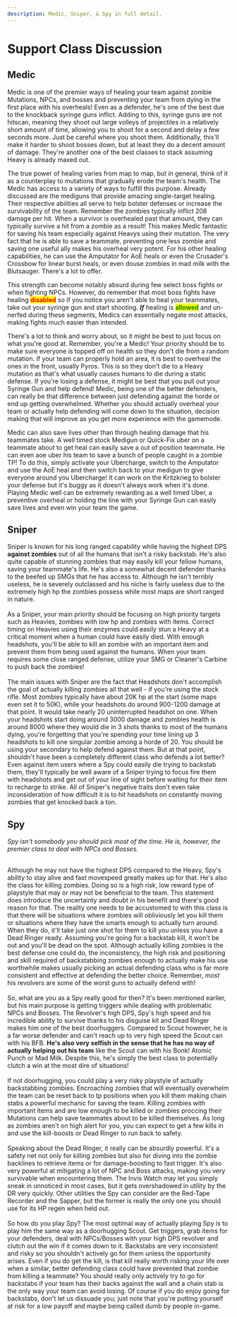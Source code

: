 ```yaml
---
description: Medic, Sniper, & Spy in full detail.
---
```


# Support Class Discussion

## Medic

Medic is one of the premier ways of healing your team against zombie Mutations, NPCs, and bosses and preventing your team from dying in the first place with his overheals! Even as a defender, he's one of the best due to the knockback syringe guns inflict. Adding to this, syringe guns are not hitscan, meaning they shoot out large volleys of projectiles in a relatively short amount of time, allowing you to shoot for a second and delay a few seconds more. Just be careful where you shoot them. Additionally, this'll make it harder to shoot bosses down, but at least they do a decent amount of damage. They're another one of the best classes to stack assuming Heavy is already maxed out.

The true power of healing varies from map to map, but in general, think of it as a counterplay to mutations that gradually erode the team's health. The Medic has access to a variety of ways to fulfill this purpose. Already discussed are the mediguns that provide amazing single-target healing. Their respective abilities all serve to help bolster defenses or increase the survivability of the team. Remember the zombies typically inflict 208 damage per hit. When a survivor is overhealed past that amount, they can typically survive a hit from a zombie as a result! This makes Medic fantastic for saving his team especially against Heavys using their mutation. The very fact that he is able to save a teammate, preventing one less zombie and saving one useful ally makes his overheal very potent. For his other healing capabilities, he can use the Amputator for AoE heals or even the Crusader's Crossbow for linear burst heals, or even douse zombies in mad milk with the Blutsauger. There's a lot to offer.

This strength can become notably absurd during few select boss fights or when fighting NPCs. However, do remember that most boss fights have healing <mark style="color:red;">**disabled**</mark> so if you notice you aren't able to heal your teammates, take out your syringe gun and start shooting. _**If**_ healing is <mark style="color:green;">**allowed**</mark> and un-nerfed during these segments, Medics can essentially negate most attacks, making fights much easier than intended.

There's a lot to think and worry about, so it might be best to just focus on what you're good at. Remember, you're a Medic! Your priority should be to make sure everyone is topped off on health so they don't die from a random mutation. If your team can properly hold an area, it is best to overheal the ones in the front, usually Pyros. This is so they don't die to a Heavy mutation as that's what usually causes humans to die during a static defense. If you're losing a defense, it might be best that you pull out your Syringe Gun and help defend! Medic, being one of the better defenders, can really be that difference between just defending against the horde or end up getting overwhelmed. Whether you should actually overheal your team or actually help defending will come down to the situation, decision making that will improve as you get more experience with the gamemode.

Medic can also save lives other than through healing damage that his teammates take. A well timed stock Medigun or Quick-Fix uber on a teammate about to get heal can easily save a out of position teammate. He can even aoe uber his team to save a bunch of people caught in a zombie TP! To do this, simply activate your Ubercharge, switch to the Amputator and use the AoE heal and then switch back to your medigun to give everyone around you Ubercharge! It can work on the Kritzkrieg to bolster your defense but it's buggy as it doesn't always work when it's done. Playing Medic well can be extremely rewarding as a well timed Uber, a preventive overheal or holding the line with your Syringe Gun can easily save lives and even win your team the game.

## Sniper

Sniper is known for his long ranged capability while having the highest DPS **against zombies** out of all the humans that isn't a risky backstab. He's also quite capable of stunning zombies that may easily kill your fellow humans, saving your teammate's life. He's also a somewhat decent defender thanks to the beefed up SMGs that he has access to. Although he isn't terribly useless, he is severely outclassed and his niche is fairly useless due to the extremely high hp the zombies possess while most maps are short ranged in nature.\
\
As a Sniper, your main priority should be focusing on high priority targets such as Heavies, zombies with low hp and zombies with items. Correct timing on Heavies using their enzymes could easily stun a Heavy at a critical moment when a human could have easily died. With enough headshots, you'll be able to kill an zombie with an important item and prevent them from being used against the humans. When your team requires some close ranged defense, utilize your SMG or Cleaner's Carbine to push back the zombies!\
\
The main issues with Sniper are the fact that Headshots don't accomplish the goal of actually killing zombies all that well - if you're using the stock rifle. Most zombies typically have about 20K hp at the start (some maps even set it to 50K), while your headshots do around 900-1200 damage at that point. It would take nearly 20 uninterrupted headshot on one. When your headshots start doing around 3000 damage and zombies health is around 8000 where they would die in 3 shots thanks to most of the humans dying, you're forgetting that you're spending your time lining up 3 headshots to kill one singular zombie among a horde of 20. You should be using your secondary to help defend against them. But at that point, shouldn't have been a completely different class who defends a lot better? Even against item users where a Spy could easily die trying to backstab them, they'll typically be well aware of a Sniper trying to focus fire them with headshots and get out of your line of sight before waiting for their item to recharge to strike. All of Sniper's negative traits don't even take inconsideration of how difficult it is to hit headshots on constantly moving zombies that get knocked back a ton.

## Spy

_Spy isn't somebody you should pick most of the time. He is, however, the premier class to deal with NPCs and Bosses._

\
Although he may not have the highest DPS compared to the Heavy, Spy's ability to stay alive and fast movespeed greatly makes up for that. He's also the class for killing zombies. Doing so is a high risk, low reward type of playstyle that may or may not be beneficial to the team. This statement does introduce the uncertainty and doubt in his benefit and there's good reason for that. The reality one needs to be accustomed to with this class is that there will be situations where zombies will obliviously let you kill them or situations where they have the smarts enough to actually turn around. When they do, it'll take just one shot for them to kill you unless you have a Dead Ringer ready. Assuming you're going for a backstab kill, it won't be out and you'll be dead on the spot. Although actually killing zombies is the best defense one could do, the inconsistency, the high risk and positioning and skill required of backstabbing zombies enough to actually make his use worthwhile makes usually picking an actual defending class who is far more consistent and effective at defending the better choice. Remember, _most_ his revolvers are some of the worst guns to actually defend with!\
\
So, what are you as a Spy really good for then? It's been mentioned earlier, but his main purpose is getting triggers while dealing with problematic NPCs and Bosses. The Revolver's high DPS, Spy's high speed and his incredible ability to survive thanks to his disguise kit and Dead Ringer makes him one of the best doorhuggers. Compared to Scout however, he is a far worse defender and can't reach up to very high speed the Scout can with his BFB. **He's also very selfish in the sense that he has no way of actually helping out his team** like the Scout can with his Bonk! Atomic Punch or Mad Milk. Despite this, he's simply the best class to potentially clutch a win at the most dire of situations!\
\
If not doorhugging, you could play a very risky playstyle of actually backstabbing zombies. Encroaching zombies that will eventually overwhelm the team can be reset back to tp positions when you kill them making chain stabs a powerful mechanic for saving the team. Killing zombies with important items and are low enough to be killed or zombies proccing their Mutations can help save teammates about to be killed themselves. As long as zombies aren't on high alert for you, you can expect to get a few kills in and use the kill-boosts or Dead Ringer to run back to safety.\
\
Speaking about the Dead Ringer, it really can be absurdly powerful. It's a safety net not only for killing zombies but also for diving into the zombie backlines to retrieve items or for damage-boosting to fast trigger. It's also very powerful at mitigating a lot of NPC and Boss attacks, making you very survivable when encountering them. The Invis Watch may let you simply sneak in unnoticed in most cases, but it gets overshadowed in utility by the DR very quickly. Other utilities the Spy can consider are the Red-Tape Recorder and the Sapper, but the former is really the only one you should use for its HP regen when held out.\
\
So how do you play Spy? The most optimal way of actually playing Spy is to play him the same way as a doorhugging Scout. Get triggers, grab items for your defenders, deal with NPCs/Bosses with your high DPS revolver and clutch out the win if it comes down to it. Backstabs are very inconsistent and risky so you shouldn't actively go for them unless the opportunity arises. Even if you do get the kill, is that kill really worth risking your life over when a similar, better defending class could have prevented that zombie from killing a teammate? You should really only actively try to go for backstabs if your team has their backs against the wall and a chain stab is the only way your team can avoid losing. Of course if you do enjoy going for backstabs, don't let us dissuade you; just note that you're putting yourself at risk for a low payoff and maybe being called dumb by people in-game.

